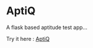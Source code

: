 # AptiQ
A flask based aptitude test app...

Try it here : <a href="https://chinmaym49.pythonanywhere.com">AptiQ</a>

